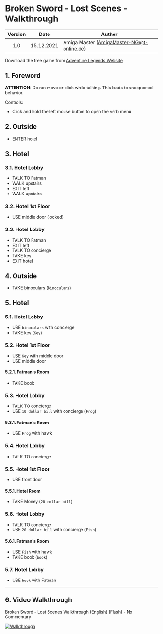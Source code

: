 # Broken Sword - Lost Scenes - Walkthrough

| Version | Date       | Author                                    |
|:-------:|------------|-------------------------------------------|
|   1.0   | 15.12.2021 | Amiga Master (AmigaMaster-NG@t-online.de) |

Download the free game from [Adventure Legends Website](https://legendsworld.net/adventure/game/8718)

## 1. Foreword

**ATTENTION:** Do not move or click while talking. This leads to unexpected behavior.

Controls:

- Click and hold the left mouse button to open the verb menu

## 2. Outside

- ENTER hotel

## 3. Hotel

### 3.1. Hotel Lobby

- TALK TO Fatman
- WALK upstairs
- EXIT left
- WALK upstairs

### 3.2. Hotel 1st Floor

- USE middle door (locked)

### 3.3. Hotel Lobby

- TALK TO Fatman
- EXIT left
- TALK TO concierge
- TAKE key
- EXIT hotel

## 4. Outside

- TAKE binoculars (`binoculars`)

## 5. Hotel

### 5.1. Hotel Lobby

- USE `binoculars` with concierge
- TAKE key (`Key`)

### 5.2. Hotel 1st Floor

- USE `Key` with middle door
- USE middle door

#### 5.2.1. Fatman's Room

- TAKE book

### 5.3. Hotel Lobby

- TALK TO concierge
- USE `10 dollar bill` with concierge (`Frog`)

#### 5.3.1. Fatman's Room

- USE `Frog` with hawk

### 5.4. Hotel Lobby

- TALK TO concierge

### 5.5. Hotel 1st Floor

- USE front door

#### 5.5.1. Hotel Room

- TAKE Money (`20 dollar bill`)

### 5.6. Hotel Lobby

- TALK TO concierge
- USE `20 dollar bill` with concierge (`Fish`)

#### 5.6.1. Fatman's Room

- USE `Fish` with hawk
- TAKE book (`book`)

### 5.7. Hotel Lobby

- USE `book` with Fatman

--------------------------------------------------------------------------------

## 6. Video Walkthrough

Broken Sword - Lost Scenes Walkthrough (English) (Flash) - No Commentary

[![Walkthrough](https://img.youtube.com/vi/DjBOOyTYrZ8/0.jpg)](https://www.youtube.com/watch?v=DjBOOyTYrZ8)
